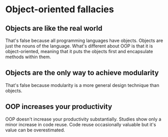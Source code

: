 # Object-oriented fallacies

## Objects are like the real world

That's false because all programming languages have objects. Objects are just the nouns of the language. What's different about OOP is that it is object-oriented, meaning that it puts the objects first and encapsulate methods within them.

## Objects are the only way to achieve modularity

That's false because modularity is a more general design technique than objects.

## OOP increases your productivity

OOP doesn't increase your productivity substantially. Studies show only a minor increase in code reuse. Code reuse occasionally valuable but it's value can be overestimated.
